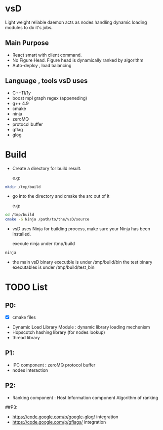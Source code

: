# vsD

Light weight reliable daemon acts as nodes handling dynamic loading modules
to do it's jobs.

## Main Purpose

* React smart with client command.
* No Figure Head. Figure head is dynamically ranked by algorithm
* Auto-deploy , load balancing

## Language , tools vsD uses

* C++11/1y
* boost mpl graph regex (appeneding)
* g++ 4.9
* cmake
* ninja
* zeroMQ
* protocol buffer
* gflag
* glog

# Build
-  Create a directory for build result.
   
   e.g:
```bash
mkdir /tmp/build
```

-  go into the directory and cmake the src out of it
   
   e.g:
```bash
cd /tmp/build
cmake -G Ninja /path/to/the/vsD/source
```

-  vsD uses Ninja for building process, make sure your Ninja has been installed.

   execute ninja under /tmp/build
```bash
ninja
```

-  the main vsD binary executble is under /tmp/build/bin
   the test binary executables is under /tmp/build/test_bin

# TODO List

## P0:
- [x] cmake files
-  Dynamic Load Library Module : dynamic library loading mechenism
-  Hopscotch hashing library (for nodes lookup)
-  thread library

## P1:
-  IPC component :
      zeroMQ
      protocol buffer
-  nodes interaction

## P2:
-  Ranking component :
      Host Information component
      Algorithm of ranking

##P3:
-  https://code.google.com/p/google-glog/ integration
-  https://code.google.com/p/gflags/ integration

